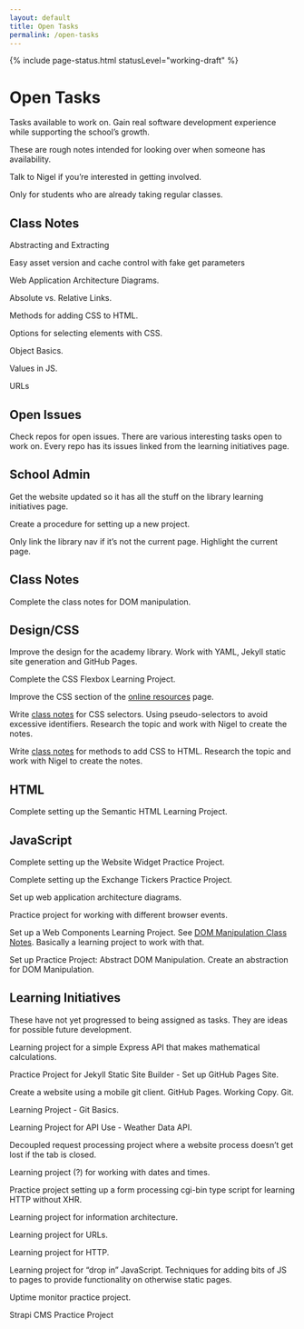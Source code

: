 ```yaml
---
layout: default
title: Open Tasks
permalink: /open-tasks
---
```


{% include page-status.html statusLevel="working-draft" %}

# Open Tasks

Tasks available to work on. Gain real software development experience while supporting the school’s growth.

These are rough notes intended for looking over when someone has availability.

Talk to Nigel if you’re interested in getting involved.

Only for students who are already taking regular classes.

## Class Notes

Abstracting and Extracting

Easy asset version and cache control with fake get parameters

Web Application Architecture Diagrams.

Absolute vs. Relative Links.

Methods for adding CSS to HTML.

Options for selecting elements with CSS.

Object Basics.

Values in JS.

URLs

## Open Issues

Check repos for open issues. There are various interesting tasks open to work on. Every repo has its issues linked from the learning initiatives page.

## School Admin

Get the website updated so it has all the stuff on the library learning initiatives page.

Create a procedure for setting up a new project.

Only link the library nav if it’s not the current page. Highlight the current page.

## Class Notes

Complete the class notes for DOM manipulation.

## Design/CSS

Improve the design for the academy library. Work with YAML, Jekyll static site generation and GitHub Pages.

Complete the CSS Flexbox Learning Project.

Improve the CSS section of the [online resources](/resources) page.

Write [class notes](/class-notes) for CSS selectors. Using pseudo-selectors to avoid excessive identifiers. Research the topic and work with Nigel to create the notes.

Write [class notes](/class-notes) for methods to add CSS to HTML. Research the topic and work with Nigel to create the notes.

## HTML

Complete setting up the Semantic HTML Learning Project.

## JavaScript

Complete setting up the Website Widget Practice Project.

Complete setting up the Exchange Tickers  Practice Project.

Set up web application architecture diagrams.

Practice project for working with different browser events.

Set up a Web Components Learning Project. See [DOM Manipulation Class Notes](class-notes/dom-manipulation). Basically a learning project to work with that.

Set up Practice Project: Abstract DOM Manipulation. Create an abstraction for DOM Manipulation.

## Learning Initiatives

These have not yet progressed to being assigned as tasks. They are ideas for possible future development.

Learning project for a simple Express API that makes mathematical calculations.

Practice Project for Jekyll Static Site Builder - Set up GitHub Pages Site.

Create a website using a mobile git client. GitHub Pages. Working Copy. Git.

Learning Project - Git Basics.

Learning Project for API Use - Weather Data API.

Decoupled request processing project where a website process doesn’t get lost if the tab is closed.

Learning project (?) for working with dates and times.

Practice project setting up a form processing cgi-bin type script for learning HTTP without XHR.

Learning project for information architecture.

Learning project for URLs.

Learning project for HTTP.

Learning project for “drop in” JavaScript. Techniques for adding bits of JS to pages to provide functionality on otherwise static pages.

Uptime monitor practice project.

Strapi CMS Practice Project
